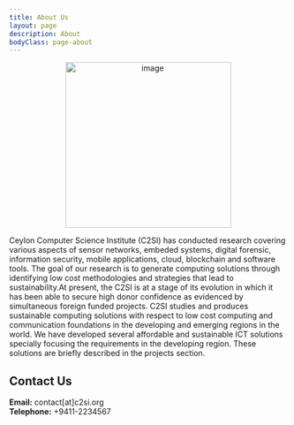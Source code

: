 ```yaml
---
title: About Us
layout: page
description: About
bodyClass: page-about
---
```


<center><img src="https://i.imgur.com/FnqUxdr.png" alt="image" width="300" height="auto"></center>

Ceylon Computer Science Institute (C2SI) has conducted research covering various aspects of sensor networks, embeded systems, digital forensic, information security, mobile applications, cloud, blockchain and software tools. The goal of our research is to generate computing solutions through identifying low cost methodologies and strategies that lead to sustainability.At present, the C2SI is at a stage of its evolution in which it has been able to secure high donor confidence as evidenced by simultaneous foreign funded projects. C2SI studies and produces sustainable computing solutions with respect to low cost computing and communication foundations in the developing and emerging regions in the world. We have developed several affordable and sustainable ICT solutions specially focusing the requirements in the developing region. These solutions are briefly described in the projects section.

## Contact Us

**Email:** contact[at]c2si.org <br>
**Telephone:** +9411-2234567